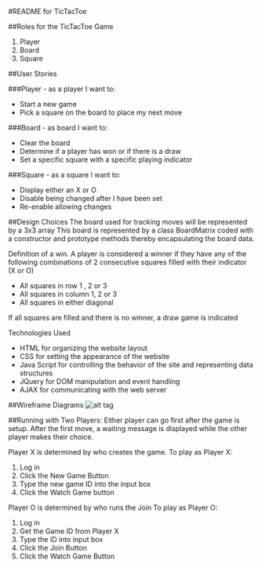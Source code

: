 #README for TicTacToe

##Roles for the TicTacToe Game

1. Player
1. Board
1. Square

##User Stories

###Player - as a player I want to:
* Start a new game
* Pick a square on the board to place my next move

###Board - as board I want to:
* Clear the board
* Determine if a player has won or if there is a draw
* Set a specific square with a specific playing indicator


###Square - as a square I want to:
* Display either an X or O
* Disable being changed after I have been set
* Re-enable allowing changes


##Design Choices
The board used for tracking moves will be represented by a 3x3 array
This board is represented by a class BoardMatrix coded with a constructor and prototype methods thereby encapsulating the board data.

Definition of a win.   A player is considered a winner if they have any of the following combinations of 2 consecutive squares filled with their indicator (X or O)
* All squares in row 1 , 2 or 3
* All squares in column 1, 2 or 3
* All squares in either diagonal

If all squares are filled and there is no winner,  a draw game is indicated


Technologies Used
* HTML for organizing the website layout
* CSS for setting the appearance of the website
* Java Script for controlling the behavior of the site and representing data structures
* JQuery for DOM manipulation and event handling
* AJAX for communicating with the web server

##Wireframe Diagrams
![alt tag](https://raw.github.com/mkutter72/TicTacToe/gh-pages/WireFrame1.jpg)




##Running with Two Players:
Either player can go first after the game is setup.  After the first move, a waiting message is displayed while the other player makes their choice.

Player X is determined by who creates the game.
To play as Player X:

1. Log in
1. Click the New Game Button
1. Type the new game ID into the input box
1. Click the Watch Game button

Player O is determined by who runs the Join
To play as Player O:

1. Log in
1. Get the Game ID from Player X
1. Type the ID into input box
1. Click the Join Button
1. Click the Watch Game Button


